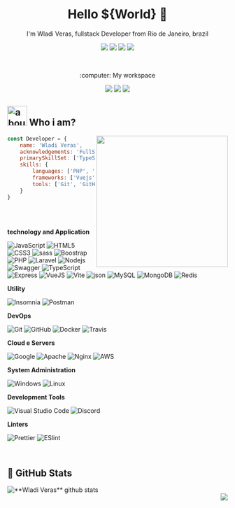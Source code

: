 <h1 align="center">Hello ${World} 👋</h1>

<p align="center">
I'm Wladi Veras, fullstack Developer from Rio de Janeiro, brazil
</p>

<p align="center">
  <a href="mailto:wladinart@gmail.com" alt="Gmail">
  <img src="https://img.shields.io/badge/-Gmail-FF0000?style=flat-square&labelColor=FF0000&logo=gmail&logoColor=white&link=wladinart@gmail.com" /></a>

  <a href="https://linkedin.com/in/wladiveras" alt="Linkedin">
  <img src="https://img.shields.io/badge/-Linkedin-0e76a8?style=flat-square&logo=Linkedin&logoColor=white&link=linkedin.com/in/wladiveras" /></a>

  <a href="https://api.whatsapp.com/send?phone=5521969098986&text=Ol%C3%A1%2C%20Wladi%2C%20preciso%20dos%20seus%20servi%C3%A7os." alt="WhatsApp">
  <img src="https://img.shields.io/badge/-WhatsApp-25d366?style=flat-square&labelColor=25d366&logo=whatsapp&logoColor=white&link=https://api.whatsapp.com/send?phone=5521969098986&text=Ol%C3%A1%2C%20Wladi%2C%20preciso%20dos%20seus%20servi%C3%A7os."/></a>

  <a href="https://www.instagram.com/wladi_veras" alt="Instagram">
  <img src="https://img.shields.io/badge/-Instagram-DF0174?style=flat-square&labelColor=DF0174&logo=instagram&logoColor=white&link=https://www.instagram.com/wladi_veras"/></a>
</p>  

<br>

<p align="center">
:computer: My workspace
</p>

<p align="center">
  <img src="http://img.shields.io/static/v1?label=&message=Debian&color=red&style=for-the-badge&logo=debian"/>
  <img src="http://img.shields.io/static/v1?label=i7&message=8700k&color=blue&style=for-the-badge&logo=intel"/>
  <img src="http://img.shields.io/static/v1?label=ddr4&message=16GB&color=blue&style=for-the-badge&logo=ddr4"/>
</p>

## <img width="45" alt="about" src="https://raw.github.com/elizarov/elizarov/master/about.png"> Who i am?

<img align="right" width="300" src="https://i2.wp.com/allhtaccess.info/wp-content/uploads/2018/03/programming.gif?fit=1281%2C716&ssl=1" />

```javascript
const Developer = {
    name: 'Wladi Veras',
    acknowledgements: 'FullStack Developer',
    primarySkillSet: ['TypeScript', 'Vuejs', 'Node.js', 'Laravel', 'MySQL'],
    skills: {
        languages: ['PHP', 'JavaScript', 'TypeScript', 'Node.js', 'HTML', 'CSS'],
        frameworks: ['Vuejs', 'Laravel', 'express'],
        tools: ['Git', 'GitHub', 'Yarn', 'NPM', 'MongoDB Compass', 'DBeaver', 'Mysql Workbench'],
    }
}
```

<br>
<br>

**technology and Application**

  ![JavaScript](https://img.shields.io/badge/JavaScript-F7DF1E?style=for-the-badge&logo=javascript&logoColor=black)
  ![HTML5](https://img.shields.io/badge/HTML5-E34F26?style=for-the-badge&logo=html5&logoColor=white)
  ![CSS3](https://img.shields.io/badge/CSS3-1572B6?style=for-the-badge&logo=css3&logoColor=white)
  ![sass](https://img.shields.io/badge/Sass-CC6699?style=for-the-badge&logo=sass&logoColor=white)
  ![Boostrap](https://img.shields.io/badge/Bootstrap-563D7C?style=for-the-badge&logo=bootstrap&logoColor=white)
  ![PHP](https://img.shields.io/badge/PHP-777BB4?style=for-the-badge&logo=php&logoColor=white)
  ![Laravel](https://img.shields.io/badge/Laravel-FF2D20?style=for-the-badge&logo=laravel&logoColor=white)
  ![Nodejs](https://img.shields.io/badge/Node.js-43853D?style=for-the-badge&logo=node.js&logoColor=white)
  ![Swagger](https://img.shields.io/badge/Swagger-85EA2D?style=for-the-badge&logo=Swagger&logoColor=white)
  ![TypeScript](https://img.shields.io/badge/TypeScript-007ACC?style=for-the-badge&logo=typescript&logoColor=white)
  ![Express](https://img.shields.io/badge/Express.js-404D59?style=for-the-badge)
  ![VueJS](https://img.shields.io/badge/Vue.js-35495E?style=for-the-badge&logo=vue.js&logoColor=4FC08D)
  ![Vite](https://img.shields.io/badge/Vite-B73BFE?style=for-the-badge&logo=vite&logoColor=FFD62E)
  ![json](https://img.shields.io/badge/json-5E5C5C?style=for-the-badge&logo=json&logoColor=white)
  ![MySQL](https://img.shields.io/badge/MySQL-00000F?style=for-the-badge&logo=mysql&logoColor=white)
  ![MongoDB](https://img.shields.io/badge/MongoDB-4EA94B?style=for-the-badge&logo=mongodb&logoColor=white)
  ![Redis](https://img.shields.io/badge/Redis-D9281A?style=for-the-badge&logo=redis&logoColor=white)

**Utility**

  ![Insomnia](https://img.shields.io/badge/Insomnia-5849be?style=for-the-badge&logo=Insomnia&logoColor=white)
  ![Postman](https://img.shields.io/badge/Postman-FF6C37?style=for-the-badge&logo=Postman&logoColor=white)

**DevOps**
  
  ![Git](https://img.shields.io/badge/Git-E34F26?style=for-the-badge&logo=git&logoColor=white)
  ![GitHub](https://img.shields.io/badge/GitHub-100000?style=for-the-badge&logo=github&logoColor=white)
  ![Docker](https://img.shields.io/badge/Docker-2496ED?style=for-the-badge&logo=docker&logoColor=white)
  ![Travis](https://img.shields.io/badge/Travis-E4D766?style=for-the-badge&logo=travis&logoColor=white)

**Cloud e Servers**

  ![Google](https://img.shields.io/badge/Google_Cloud-4285F4?style=for-the-badge&logo=google-cloud&logoColor=white)
  ![Apache](https://img.shields.io/badge/Apache-CA2136?style=for-the-badge&logo=apache&logoColor=white)
  ![Nginx](https://img.shields.io/badge/Nginx-009639?style=for-the-badge&logo=nginx&logoColor=white)
  ![AWS](https://img.shields.io/badge/Amazon_AWS-232F3E?style=for-the-badge&logo=amazon-aws&logoColor=white)

**System Administration**

  ![Windows](https://img.shields.io/badge/Windows-017AD7?style=for-the-badge&logo=windows&logoColor=white)
  ![Linux](https://img.shields.io/badge/Linux-E34F26?style=for-the-badge&logo=linux&logoColor=black)

**Development Tools**

  ![Visual Studio Code](https://img.shields.io/badge/Visual_Studio_Code-0078D4?style=for-the-badge&logo=visual%20studio%20code&logoColor=white)
  ![Discord](https://img.shields.io/badge/Discord-7289DA?style=for-the-badge&logo=discord&logoColor=white)

**Linters**

  ![Prettier](https://img.shields.io/badge/prettier-1A2C34?style=for-the-badge&logo=prettier&logoColor=F7BA3E)
  ![ESlint](https://img.shields.io/badge/eslint-3A33D1?style=for-the-badge&logo=eslint&logoColor=white)

<br/>

##  🚀 **GitHub Stats**

<a href="https://github.com/wladiveras">
 <img align="left" src="https://github-readme-stats.vercel.app/api?username=wladiveras&show_icons=true&theme=dracula&line_height=27" alt="**Wladi Veras** github stats"/>
</a>

<br>

<a href="https://github.com/wladiveras">
  <img align="right" src="https://github-readme-stats.vercel.app/api/top-langs/?username=wladiveras&theme=dracula&layout=compact&hide_langs_below=1" />
</a>

<br>
